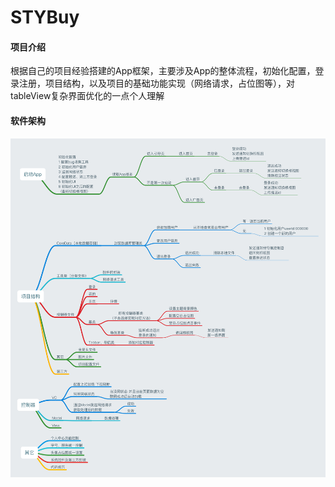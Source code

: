 # STYBuy

#### 项目介绍
根据自己的项目经验搭建的App框架，主要涉及App的整体流程，初始化配置，登录注册，项目结构，以及项目的基础功能实现（网络请求，占位图等），对tableView复杂界面优化的一点个人理解

#### 软件架构
![image](https://github.com/LifeForLove/STYBuy/blob/master/App流程图.jpg)


